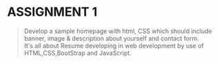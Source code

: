# ASSIGNMENT 1  
  > Develop a sample homepage with html, CSS which should include banner, image & description about yourself
and contact form.<br>
  > It's all about Resume developing in web development by use of HTML,CSS,BootStrap and JavaScript.
